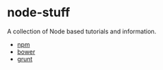 node-stuff
==========

A collection of Node based tutorials and information.

* [npm](NPM.md)
* [bower](BOWER.md)
* [grunt](GRUNT.md)
